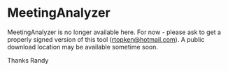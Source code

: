 # MeetingAnalyzer
MeetingAnalyzer is no longer available here. For now - please ask to get a properly signed version of this tool (rtopken@hotmail.com).
A public download location may be available sometime soon.

Thanks
Randy
